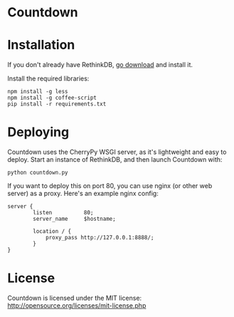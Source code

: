 Countdown
=========

Installation
============

If you don't already have RethinkDB, [go download](http://rethinkdb.com/docs/install) and install it.

Install the required libraries:
```
npm install -g less
npm install -g coffee-script
pip install -r requirements.txt
```

Deploying
=========

Countdown uses the CherryPy WSGI server, as it's lightweight and easy to deploy. Start an instance of RethinkDB, and then launch Countdown with:

```
python countdown.py
```

If you want to deploy this on port 80, you can use nginx (or other web server) as a proxy. Here's an example nginx config:
```
server {
        listen          80;
        server_name     $hostname;

        location / {
            proxy_pass http://127.0.0.1:8888/;
        }
}

```

License
=======
Countdown is licensed under the MIT license: http://opensource.org/licenses/mit-license.php
